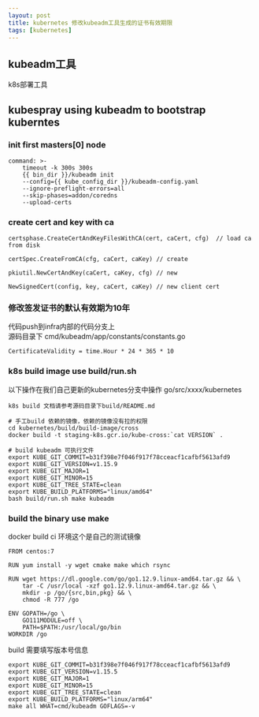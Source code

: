 ```yaml
---
layout: post
title: kubernetes 修改kubeadm工具生成的证书有效期限
tags: [kubernetes]
---
```


## kubeadm工具
k8s部署工具

## kubespray using kubeadm to bootstrap  kuberntes

### init first masters[0] node
```
command: >-
    timeout -k 300s 300s
    {{ bin_dir }}/kubeadm init
    --config={{ kube_config_dir }}/kubeadm-config.yaml
    --ignore-preflight-errors=all
    --skip-phases=addon/coredns
    --upload-certs
```

### create cert and key with ca
```
certsphase.CreateCertAndKeyFilesWithCA(cert, caCert, cfg)  // load ca from disk

certSpec.CreateFromCA(cfg, caCert, caKey) // create

pkiutil.NewCertAndKey(caCert, caKey, cfg) // new 

NewSignedCert(config, key, caCert, caKey) // new client cert

```
### 修改签发证书的默认有效期为10年
代码push到infra内部的代码分支上  
源码目录下  cmd/kubeadm/app/constants/constants.go
```
CertificateValidity = time.Hour * 24 * 365 * 10
```
### k8s build image use  build/run.sh 
以下操作在我们自己更新的kubernetes分支中操作
go/src/xxxx/kubernetes
```
k8s build 文档请参考源码目录下build/README.md
```

```
# 手工build 依赖的镜像，依赖的镜像没有拉的权限
cd kubernetes/build/build-image/cross
docker build -t staging-k8s.gcr.io/kube-cross:`cat VERSION` .
```

```
# build kubeadm 可执行文件
export KUBE_GIT_COMMIT=b31f398e7f046f917f78cceacf1cafbf5613afd9
export KUBE_GIT_VERSION=v1.15.9
export KUBE_GIT_MAJOR=1
export KUBE_GIT_MINOR=15
export KUBE_GIT_TREE_STATE=clean
export KUBE_BUILD_PLATFORMS="linux/amd64"
bash build/run.sh make kubeadm
```



### build the binary use make 
docker build ci 环境这个是自己的测试镜像
```
FROM centos:7

RUN yum install -y wget cmake make which rsync

RUN wget https://dl.google.com/go/go1.12.9.linux-amd64.tar.gz && \
    tar -C /usr/local -xzf go1.12.9.linux-amd64.tar.gz && \
    mkdir -p /go/{src,bin,pkg} && \
    chmod -R 777 /go

ENV GOPATH=/go \
    GO111MODULE=off \
    PATH=$PATH:/usr/local/go/bin
WORKDIR /go
```

build 需要填写版本号信息
```
export KUBE_GIT_COMMIT=b31f398e7f046f917f78cceacf1cafbf5613afd9
export KUBE_GIT_VERSION=v1.15.5
export KUBE_GIT_MAJOR=1
export KUBE_GIT_MINOR=15
export KUBE_GIT_TREE_STATE=clean
export KUBE_BUILD_PLATFORMS="linux/arm64"
make all WHAT=cmd/kubeadm GOFLAGS=-v
```




